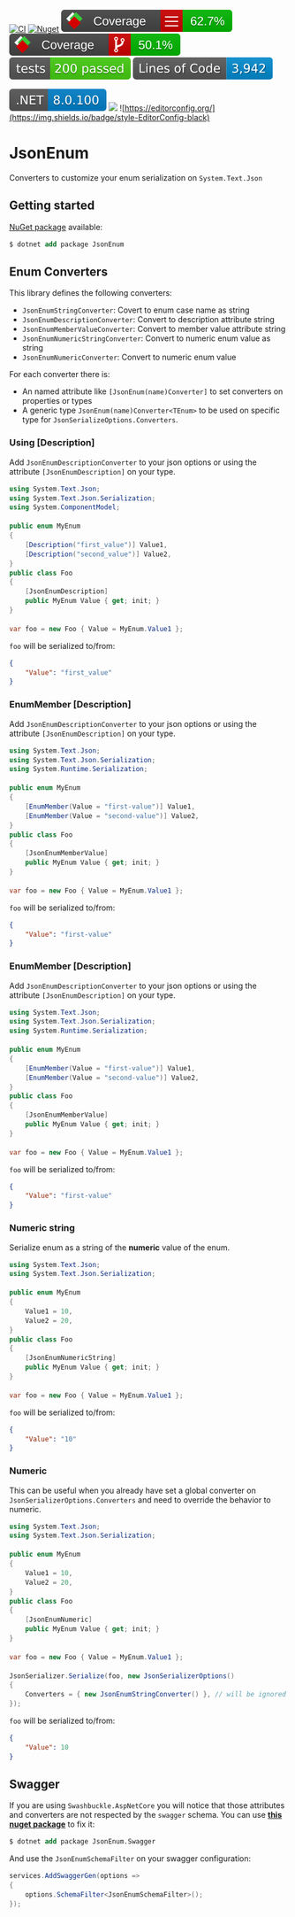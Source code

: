 [![CI](https://github.com/lucasteles/JsonEnum/actions/workflows/ci.yml/badge.svg)](https://github.com/lucasteles/JsonEnum/actions/workflows/ci.yml)
[![Nuget](https://img.shields.io/nuget/v/JsonEnum.svg?style=flat)](https://www.nuget.org/packages/JsonEnum)
![](https://raw.githubusercontent.com/lucasteles/JsonEnum/badges/badge_linecoverage.svg)
![](https://raw.githubusercontent.com/lucasteles/JsonEnum/badges/badge_branchcoverage.svg)
![](https://raw.githubusercontent.com/lucasteles/JsonEnum/badges/test_report_badge.svg)
![](https://raw.githubusercontent.com/lucasteles/JsonEnum/badges/lines_badge.svg)

![](https://raw.githubusercontent.com/lucasteles/JsonEnum/badges/dotnet_version_badge.svg)
![](https://img.shields.io/badge/Lang-C%23-green)
![https://editorconfig.org/](https://img.shields.io/badge/style-EditorConfig-black)

# JsonEnum

Converters to customize your enum serialization on `System.Text.Json`

## Getting started

[NuGet package](https://www.nuget.org/packages/JsonEnum) available:

```ps
$ dotnet add package JsonEnum
```

## Enum Converters

This library defines the following converters:

- `JsonEnumStringConverter`: Covert to enum case name as string
- `JsonEnumDescriptionConverter`: Convert to description attribute string
- `JsonEnumMemberValueConverter`: Convert to member value attribute string
- `JsonEnumNumericStringConverter`: Convert to numeric enum value as string
- `JsonEnumNumericConverter`: Convert to numeric enum value

For each converter there is:

- An named attribute like `[JsonEnum(name)Converter]` to set converters on properties or
  types
- A generic type `JsonEnum(name)Converter<TEnum>` to be used on specific type for `JsonSerializeOptions.Converters`.

### Using [Description]

Add `JsonEnumDescriptionConverter` to your json options or using the attribute `[JsonEnumDescription]` on
your type.

````csharp
using System.Text.Json;
using System.Text.Json.Serialization;
using System.ComponentModel;

public enum MyEnum
{
    [Description("first_value")] Value1,
    [Description("second_value")] Value2,
}
public class Foo
{
    [JsonEnumDescription]
    public MyEnum Value { get; init; }
}

var foo = new Foo { Value = MyEnum.Value1 };
````

`foo` will be serialized to/from:

```json
{
    "Value": "first_value"
}
```

### EnumMember [Description]

Add `JsonEnumDescriptionConverter` to your json options or using the attribute `[JsonEnumDescription]` on
your type.

````csharp
using System.Text.Json;
using System.Text.Json.Serialization;
using System.Runtime.Serialization;

public enum MyEnum
{
    [EnumMember(Value = "first-value")] Value1,
    [EnumMember(Value = "second-value")] Value2,
}
public class Foo
{
    [JsonEnumMemberValue]
    public MyEnum Value { get; init; }
}

var foo = new Foo { Value = MyEnum.Value1 };
````

`foo` will be serialized to/from:

```json
{
    "Value": "first-value"
}
```

### EnumMember [Description]

Add `JsonEnumDescriptionConverter` to your json options or using the attribute `[JsonEnumDescription]` on
your type.

````csharp
using System.Text.Json;
using System.Text.Json.Serialization;
using System.Runtime.Serialization;

public enum MyEnum
{
    [EnumMember(Value = "first-value")] Value1,
    [EnumMember(Value = "second-value")] Value2,
}
public class Foo
{
    [JsonEnumMemberValue]
    public MyEnum Value { get; init; }
}

var foo = new Foo { Value = MyEnum.Value1 };
````

`foo` will be serialized to/from:

```json
{
    "Value": "first-value"
}
```

### Numeric string

Serialize enum as a string of the **numeric** value of the enum.

````csharp
using System.Text.Json;
using System.Text.Json.Serialization;

public enum MyEnum
{
    Value1 = 10,
    Value2 = 20,
}
public class Foo
{
    [JsonEnumNumericString]
    public MyEnum Value { get; init; }
}

var foo = new Foo { Value = MyEnum.Value1 };
````

`foo` will be serialized to/from:

```json
{
    "Value": "10"
}
```

### Numeric

This can be useful when you already have set a global converter on `JsonSerializerOptions.Converters` and need to
override
the behavior to numeric.

````csharp
using System.Text.Json;
using System.Text.Json.Serialization;

public enum MyEnum
{
    Value1 = 10,
    Value2 = 20,
}
public class Foo
{
    [JsonEnumNumeric]
    public MyEnum Value { get; init; }
}

var foo = new Foo { Value = MyEnum.Value1 };

JsonSerializer.Serialize(foo, new JsonSerializerOptions()
{
    Converters = { new JsonEnumStringConverter() }, // will be ignored on Foo type
});
````

`foo` will be serialized to/from:

```json
{
    "Value": 10
}
```

## Swagger

If you are using `Swashbuckle.AspNetCore` you will notice that those attributes and converters are not respected by
the `swagger` schema. You can use [**this nuget package**](https://www.nuget.org/packages/JsonEnum.Swagger) to fix it:

```ps
$ dotnet add package JsonEnum.Swagger
```

And use the `JsonEnumSchemaFilter` on your swagger configuration:

```csharp
services.AddSwaggerGen(options =>
{
    options.SchemaFilter<JsonEnumSchemaFilter>();
});
```

